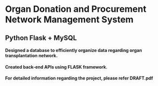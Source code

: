 # Organ Donation and Procurement Network Management System 
## Python Flask + MySQL
#### Designed a database to efficiently organize data regarding organ transplantation network.
#### Created back-end APIs using FLASK framework.
#### For detailed information regarding the project, please refer DRAFT.pdf
